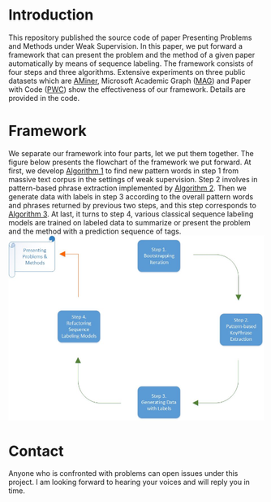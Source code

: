 # Introduction
This repository published the source code of paper Presenting Problems and Methods under Weak Supervision. In this paper, we put forward a framework that can present the problem and the method of a given paper automatically by means of sequence labeling. The framework consists of four steps and three algorithms. Extensive experiments on three public datasets which are [AMiner](https://www.aminer.org), Microsoft Academic Graph ([MAG](https://www.microsoft.com/en-us/research/project/microsoft-academic-graph)) and Paper with Code ([PWC](https://github.com/zziz/pwc)) show the effectiveness of our framework. Details are provided in the code.

# Framework
We separate our framework into four parts, let we put them together. The figure below presents the flowchart of the framework we put forward. At first, we develop [Algorithm 1](framework/bootstrap.py) to find new pattern words in step 1 from massive text corpus in the settings of weak supervision. Step 2 involves in pattern-based phrase extraction implemented by [Algorithm 2](framework/extract.py). Then we generate data with labels in step 3 according to the overall pattern words and phrases
returned by previous two steps, and this step corresponds to [Algorithm 3](framework/generate.py). At last, it turns to step 4, various classical sequence labeling models are trained on labeled data to summarize or present the problem and the method with a prediction sequence of tags.  
![figiure](data/image/flowchart.jpg)


# Contact
Anyone who is confronted with problems can open issues under this project. I am looking forward to hearing your voices and will reply you in time.
